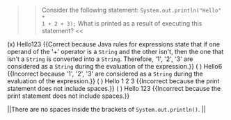 >>Consider the following statement: 
<code>System.out.println("Hello" + 1 + 2 + 3);</code>
What is printed as a result of executing this statement? <<

(x) Hello123 {{Correct because Java rules for expressions state that if one operand of the '+' operator is a <code>String</code> and the other isn't, then the one that isn't a <code>String</code> is converted into a <code>String</code>. Therefore, '1', '2', '3' are considered as a <code>String</code> during the
evaluation of the expression.}}
( ) Hello6 {{Incorrect because '1', '2', '3' are considered as a <code>String</code> during the evaluation of the expression.}}
( ) Hello 1 2 3 {{Incorrect because the print statement does not include spaces.}}
( ) Hello 123 {{Incorrect because the print statement does not include spaces.}}

||There are no spaces inside the brackets of <code>System.out.println()</code>. ||
